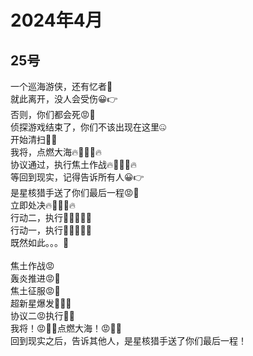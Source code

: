 # 2024年4月

<script setup lang="ts">
import { QTagColors } from 'fake-qq-ui';

</script>

## 25号

<q-window title="Minecraft资源群">

<q-text name="星河鹭起" tag="LV100 乆乆乆" :tag-color="QTagColors.purple"
avatar="https://q2.qlogo.cn/headimg_dl?dst_uin=2914187745&spec=100">一个巡海游侠，还有忆者🤨<br>就此离开，没人会受伤😀👉 <br>
否则，你们都会死😡👊 <br>侦探游戏结束了，你们不该出现在这里🤐 <br>开始清扫🤖👊<br>我将，点燃大海🔥👊🤖👊🔥<br>
协议通过，执行焦土作战🔥👊🤖👊🔥<br>等回到现实，记得告诉所有人😀👉<br>是星核猎手送了你们最后一程😡👊<br>立即处决🔥👊🤖👊🔥<br>
行动二，执行🤖👞🔥🔥🔥<br>行动一，执行🤖👟🔥🔥🔥<br>既然如此。。。🤖<br><br>焦土作战😡<br>轰炎推进😡👊<br>焦土征服😡🦶<br>超新星爆发👊😡👊<br>
协议二😡执行🦵🔥<br>我将！😡👊🔥点燃大海！😡💪🔥<br>回到现实之后，告诉其他人，是星核猎手送了你们最后一程！</q-text>

</q-window>

